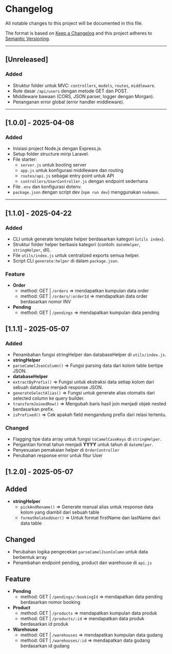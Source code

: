 # Changelog

All notable changes to this project will be documented in this file.

The format is based on [Keep a Changelog](https://keepachangelog.com/en/1.0.0/)
and this project adheres to [Semantic Versioning](https://semver.org/).

---

## [Unreleased]
### Added
- Struktur folder untuk MVC: `controllers`, `models`, `routes`, `middleware`.
- Rute dasar `/api/users` dengan metode GET dan POST.
- Middleware bawaan (CORS, JSON parser, logger dengan Morgan).
- Penanganan error global (error handler middleware).

---

## [1.0.0] - 2025-04-08
### Added
- Inisiasi project Node.js dengan Express.js.
- Setup folder structure mirip Laravel.
- File starter:
  - `server.js` untuk booting server
  - `app.js` untuk konfigurasi middleware dan routing
  - `routes/api.js` sebagai entry point untuk API
  - `controllers/UserController.js` dengan endpoint sederhana
- File `.env` dan konfigurasi dotenv.
- `package.json` dengan script dev (`npm run dev`) menggunakan `nodemon`.

---

## [1.1.0] - 2025-04-22
### Added
- CLI untuk generate template helper berdasarkan kategori (`utils index`).
- Struktur folder helper berbasis kategori (contoh: `dateHelper`, `stringHelper`, dll).
- File `utils/index.js` untuk centralized exports semua helper.
- Script CLI `generate:helper` di dalam `package.json`.

### Feature
- **Order**
  - method: GET | `/orders` => mendapatkan kumpulan data order
  - method: GET | `/orders/:orderId` => mendapatkan data order berdasarkan nomor INV
- **Pending**
  - method: GET | `/pendings` => mendapatkan kumpulan data pending

## [1.1.1] - 2025-05-07
### Added
- Penambahan fungsi stringHelper dan databaseHelper di `utils/index.js`.
- **stringHelper**
 - `parseCamelJsonColumn()` => Fungsi parsing data dari kolom table bertipe JSON.
- **databaseHelper**
 - `extractByPrefix()` => Fungsi untuk ekstraksi data setiap kolom dari sebuah database menjadi response JSON.
 - `generateSelectAlias()` => Fungsi untuk generate alias otomatis dari selected column ke query builder.
 - `transformJoinedRow()` => Mengubah baris hasil join menjadi objek nested berdasarkan prefix.
 - `isPrefixed()` => Cek apakah field mengandung prefix dari relasi tertentu.

### Changed
- Flagging tipe data array untuk fungsi `toCamelCaseKeys` di `stringHelper`.
- Pergantian format tahun menjadi **YYYY** untuk tahun di `dateHelper`.
- Penyesuaian pemakaian helper di `OrderController`
- Perubahan response error untuk fitur User

## [1.2.0] - 2025-05-07
## Added
- **stringHelper**
  - `pickAndRename()` => Generate manual alias untuk response data kolom yang diambil dari sebuah table
  - `formatRelatedUser()` => Untuk format firstName dan lastName dari data table

## Changed
- Perubahan logika pengecekan `parseCamelJsonColumn` untuk data berbentuk array
- Penambahan endpoint pending, product dan warehouse di `api.js`

## Feature
- **Pending**
  - method: GET | `/pendings/:bookingId` => mendapatkan data pending berdasarkan nomor booking
- **Product**
  - method: GET | `/products` => mendapatkan kumpulan data produk
  - method: GET | `/products/:id` => mendapatkan data produk berdasarkan id produk
- **Warehouse**
  - method: GET | `/warehouses` => mendapatkan kumpulan data gudang
  - method: GET | `/warehouses/:id` => mendapatkan data gudang berdasarkan id gudang